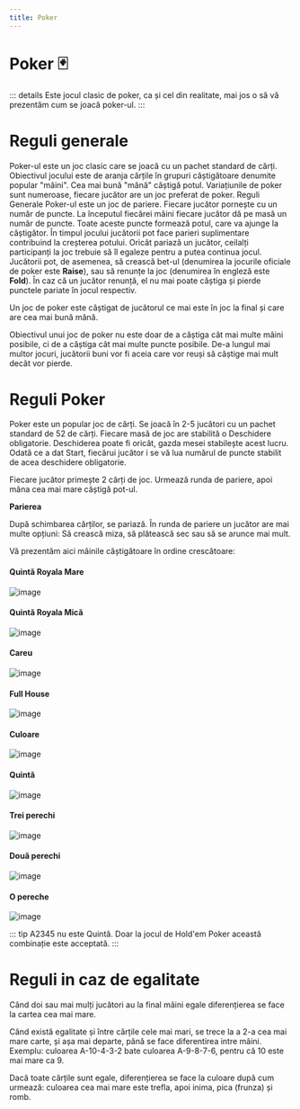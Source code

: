 ```yaml
---
title: Poker
---
```


# Poker 🃏
::: details
Este jocul clasic de poker, ca și cel din realitate, mai jos o să vă prezentăm cum se joacă poker-ul.
:::

# Reguli generale

Poker-ul este un joc clasic care se joacă cu un pachet standard de cărți. Obiectivul jocului este de aranja cărțile în grupuri câștigătoare denumite popular "mâini". Cea mai bună "mână" câștigă potul. Variațiunile de poker sunt numeroase, fiecare jucător are un joc preferat de poker.
Reguli Generale
Poker-ul este un joc de pariere. Fiecare jucător pornește cu un număr de puncte. La începutul fiecărei mâini fiecare jucător dă pe masă un număr de puncte. Toate aceste puncte formează potul, care va ajunge la câștigător. În timpul jocului jucătorii pot face parieri suplimentare contribuind la creșterea potului. Oricât pariază un jucător, ceilalți participanți la joc trebuie să îl egaleze pentru a putea continua jocul. Jucătorii pot, de asemenea, să crească bet-ul (denumirea la jocurile oficiale de poker este **Raise**), sau să renunțe la joc (denumirea în engleză este **Fold**). În caz că un jucător renunță, el nu mai poate căștiga și pierde punctele pariate în jocul respectiv.
 
Un joc de poker este câștigat de jucătorul ce mai este în joc la final și care are cea mai bună mână.
 
Obiectivul unui joc de poker nu este doar de a câștiga cât mai multe mâini posibile, ci de a căștiga cât mai multe puncte posibile. De-a lungul mai multor jocuri, jucătorii buni vor fi aceia care vor reuși să câștige mai mult decât vor pierde.

# Reguli Poker
Poker este un popular joc de cărți. Se joacă în 2-5 jucători cu un pachet standard de 52 de cărți. Fiecare masă de joc are stabilită o Deschidere obligatorie. Deschiderea poate fi oricât, gazda mesei stabilește acest lucru. Odată ce a dat Start, fiecărui jucător i se vă lua numărul de puncte stabilit de acea deschidere obligatorie.
 
Fiecare jucător primește 2 cărți de joc. Urmează runda de pariere, apoi mâna cea mai mare câștigă pot-ul.

**Parierea**

După schimbarea cărților, se pariază. În runda de pariere un jucător are mai multe opțiuni: Să crească miza, să plătească sec sau să se arunce mai mult.

Vă prezentăm aici mâinile câștigătoare în ordine crescătoare:

#### Quintă Royala Mare
![image](https://github.com/Alexander-AIM/wiki/assets/157987605/a29ca8f1-608e-448a-bcfc-a1f56f213890)

#### Quintă Royala Mică
![image](https://github.com/Alexander-AIM/wiki/assets/157987605/cbbcd7f5-11b7-4bbc-be59-ed58290c179d)

#### Careu
![image](https://github.com/Alexander-AIM/wiki/assets/157987605/2c730f50-d1d5-4c14-aa0e-e1241119d3ce)

#### Full House
![image](https://github.com/Alexander-AIM/wiki/assets/157987605/eb58d5a4-13ff-47a5-a9e4-81a25ddde2b0)

#### Culoare
![image](https://github.com/Alexander-AIM/wiki/assets/157987605/aed4a645-08dc-4e14-a43c-98d0292a5ad3)

#### Quintă
![image](https://github.com/Alexander-AIM/wiki/assets/157987605/93cd682c-847d-434a-990a-a745df474f3b)

#### Trei perechi
![image](https://github.com/Alexander-AIM/wiki/assets/157987605/7ac9c068-4145-459e-9f99-935f0cde2d72)

#### Două perechi
![image](https://github.com/Alexander-AIM/wiki/assets/157987605/027f6de9-3e7e-40e3-a837-8114ce35d773)

#### O pereche
![image](https://github.com/Alexander-AIM/wiki/assets/157987605/ad41cfe4-c164-4616-ac16-f9109d9a1259)


::: tip
A2345 nu este Quintă. Doar la jocul de Hold'em Poker această combinație este acceptată.
:::

# Reguli in caz de egalitate

Când doi sau mai mulți jucători au la final mâini egale diferențierea se face la cartea cea mai mare.
 
Când există egalitate și între cărțile cele mai mari, se trece la a 2-a cea mai mare carte, și așa mai departe, până se face diferentirea intre mâini. Exemplu: culoarea A-10-4-3-2 bate culoarea A-9-8-7-6, pentru că 10 este mai mare ca 9.
 
Dacă toate cărțile sunt egale, diferențierea se face la culoare după cum urmează: culoarea cea mai mare este trefla, apoi inima, pica (frunza) și romb.

